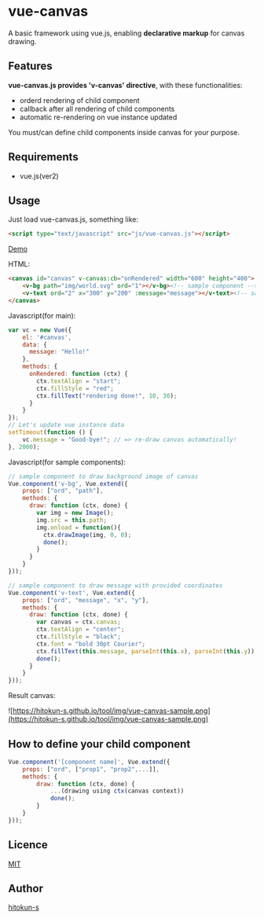 vue-canvas
===

A basic framework using vue.js, enabling **declarative markup** for canvas drawing.

## Features

**vue-canvas.js provides 'v-canvas' directive**, with these functionalities:

- orderd rendering of child component
- callback after all rendering of child components
- automatic re-rendering on vue instance updated

You must/can define child components inside canvas for your purpose.  

## Requirements

- vue.js(ver2)

## Usage

Just load vue-canvas.js, something like:  
```html
<script type="text/javascript" src="js/vue-canvas.js"></script>
```
[Demo](https://hitokun-s.github.io/tool/vue-canvas.html)

HTML:  
```html
<canvas id="canvas" v-canvas:cb="onRendered" width="600" height="400">
    <v-bg path="img/world.svg" ord="1"></v-bg><!-- sample component -->
    <v-text ord="2" x="300" y="200" :message="message"></v-text><!-- sample component -->
</canvas>
```

Javascript(for main):  
```javascript
var vc = new Vue({
    el: '#canvas',
    data: {
      message: "Hello!"
    },
    methods: {
      onRendered: function (ctx) {
        ctx.textAlign = "start";
        ctx.fillStyle = "red";
        ctx.fillText("rendering done!", 10, 30);
      }
    }
});
// Let's update vue instance data
setTimeout(function () {
    vc.message = "Good-bye!"; // => re-draw canvas automatically!
}, 2000);
```

Javascript(for sample components):
```javascript
// sample component to draw background image of canvas 
Vue.component('v-bg', Vue.extend({
    props: ["ord", "path"],
    methods: {
      draw: function (ctx, done) {
        var img = new Image();
        img.src = this.path;
        img.onload = function(){
          ctx.drawImage(img, 0, 0);
          done();
        }
      }
    }
}));

// sample component to draw message with provided coordinates
Vue.component('v-text', Vue.extend({
    props: ["ord", "message", "x", "y"],
    methods: {
      draw: function (ctx, done) {
        var canvas = ctx.canvas;
        ctx.textAlign = "center";
        ctx.fillStyle = "black";
        ctx.font = "bold 30pt Courier";
        ctx.fillText(this.message, parseInt(this.x), parseInt(this.y));
        done();
      }
    }
}));
``` 

Result canvas:  

![https://hitokun-s.github.io/tool/img/vue-canvas-sample.png](https://hitokun-s.github.io/tool/img/vue-canvas-sample.png)

## How to define your child component

```javascript
Vue.component('[component name]', Vue.extend({
    props: ["ord", ["prop1", "prop2",...]],
    methods: {
        draw: function (ctx, done) {
            ...(drawing using ctx(canvas context))
            done();
        }
    }
}));
``` 

## Licence

[MIT](https://github.com/hitokun-s/vue-canvas/blob/master/LICENCE.txt)

## Author

[hitokun-s](https://github.com/hitokun-s)
   
